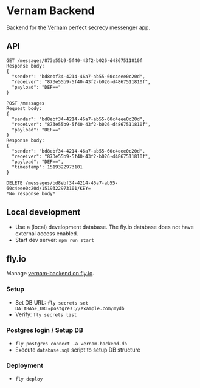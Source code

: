 # Vernam Backend

Backend for the [Vernam](https://github.com/dag0310/vernam) perfect secrecy messenger app.

## API
```
GET /messages/873e55b9-5f40-43f2-b026-d4867511810f
Response body:
{
  "sender": "bd8ebf34-4214-46a7-ab55-60c4eee0c20d",
  "receiver": "873e55b9-5f40-43f2-b026-d4867511810f",
  "payload": "DEF=="
}

POST /messages
Request body:
{
  "sender": "bd8ebf34-4214-46a7-ab55-60c4eee0c20d",
  "receiver": "873e55b9-5f40-43f2-b026-d4867511810f",
  "payload": "DEF=="
}
Response body:
{
  "sender": "bd8ebf34-4214-46a7-ab55-60c4eee0c20d",
  "receiver": "873e55b9-5f40-43f2-b026-d4867511810f",
  "payload": "DEF==",
  "timestamp": 1519322973101
}

DELETE /messages/bd8ebf34-4214-46a7-ab55-60c4eee0c20d/1519322973101/KEY=
*No response body*
```

## Local development

- Use a (local) development database. The fly.io database does not have external access enabled.
- Start dev server: `npm run start`

## fly.io

Manage [vernam-backend on fly.io](https://fly.io/apps/vernam-backend).

### Setup
- Set DB URL: `fly secrets set DATABASE_URL=postgres://example.com/mydb`
- Verify: `fly secrets list`

### Postgres login / Setup DB
- `fly postgres connect -a vernam-backend-db`
- Execute `database.sql` script to setup DB structure

### Deployment
- `fly deploy`
